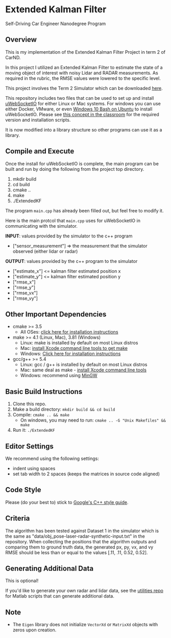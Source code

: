 # Extended Kalman Filter

Self-Driving Car Engineer Nanodegree Program

## Overview

This is my implementation of the Extended Kalman Filter Project in term 2 of CarND.

In this project I utilized an Extended Kalman Filter to estimate the state of a moving object of interest with noisy Lidar and RADAR measurements. As required in the rubric, the RMSE values were lowered to the specific level.

This project involves the Term 2 Simulator which can be downloaded [here](https://github.com/udacity/self-driving-car-sim/releases).

This repository includes two files that can be used to set up and install [uWebSocketIO](https://github.com/uWebSockets/uWebSockets) for either Linux or Mac systems. For windows you can use either Docker, VMware, or even [Windows 10 Bash on Ubuntu](https://www.howtogeek.com/249966/how-to-install-and-use-the-linux-bash-shell-on-windows-10/) to install uWebSocketIO. Please see [this concept in the classroom](https://classroom.udacity.com/nanodegrees/nd013/parts/40f38239-66b6-46ec-ae68-03afd8a601c8/modules/0949fca6-b379-42af-a919-ee50aa304e6a/lessons/f758c44c-5e40-4e01-93b5-1a82aa4e044f/concepts/16cf4a78-4fc7-49e1-8621-3450ca938b77) for the required version and installation scripts.

It is now modified into a library structure so other programs can use it as a library.

## Compile and Execute

Once the install for uWebSocketIO is complete, the main program can be built and run by doing the following from the project top directory.

1. mkdir build
2. cd build
3. cmake ..
4. make
5. ./ExtendedKF

The program `main.cpp` has already been filled out, but feel free to modify it.

Here is the main protcol that `main.cpp` uses for uWebSocketIO in communicating with the simulator.

**INPUT**: values provided by the simulator to the c++ program

- ["sensor_measurement"] => the measurement that the simulator observed (either lidar or radar)

**OUTPUT**: values provided by the c++ program to the simulator

- ["estimate_x"] <= kalman filter estimated position x
- ["estimate_y"] <= kalman filter estimated position y
- ["rmse_x"]
- ["rmse_y"]
- ["rmse_vx"]
- ["rmse_vy"]

## Other Important Dependencies

- cmake >= 3.5
  - All OSes: [click here for installation instructions](https://cmake.org/install/)
- make >= 4.1 (Linux, Mac), 3.81 (Windows)
  - Linux: make is installed by default on most Linux distros
  - Mac: [install Xcode command line tools to get make](https://developer.apple.com/xcode/features/)
  - Windows: [Click here for installation instructions](http://gnuwin32.sourceforge.net/packages/make.htm)
- gcc/g++ >= 5.4
  - Linux: gcc / g++ is installed by default on most Linux distros
  - Mac: same deal as make - [install Xcode command line tools](https://developer.apple.com/xcode/features/)
  - Windows: recommend using [MinGW](http://www.mingw.org/)

## Basic Build Instructions

1. Clone this repo.
2. Make a build directory: `mkdir build && cd build`
3. Compile: `cmake .. && make`
   - On windows, you may need to run: `cmake .. -G "Unix Makefiles" && make`
4. Run it: `./ExtendedKF `

## Editor Settings

We recommend using the following settings:

- indent using spaces
- set tab width to 2 spaces (keeps the matrices in source code aligned)

## Code Style

Please (do your best to) stick to [Google's C++ style guide](https://google.github.io/styleguide/cppguide.html).

## Criteria

The algorithm has been tested against Dataset 1 in the simulator which is the same as "data/obj_pose-laser-radar-synthetic-input.txt" in the repository. When collecting the positions that the algorithm outputs and comparing them to ground truth data, the generated px, py, vx, and vy RMSE should be less than or equal to the values [.11, .11, 0.52, 0.52].

## Generating Additional Data

This is optional!

If you'd like to generate your own radar and lidar data, see the
[utilities repo](https://github.com/udacity/CarND-Mercedes-SF-Utilities) for
Matlab scripts that can generate additional data.

## Note

- The ```Eigen``` library does not initialize ```VectorXd``` or ```MatrixXd``` objects with zeros upon creation.
